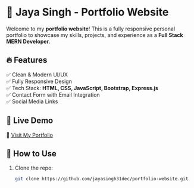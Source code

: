 # 🌟 Jaya Singh - Portfolio Website  

Welcome to my **portfolio website**! This is a fully responsive personal portfolio to showcase my skills, projects, and experience as a **Full Stack MERN Developer**.  

## 🔥 Features  
✅ Clean & Modern UI/UX  
✅ Fully Responsive Design  
✅ Tech Stack: **HTML, CSS, JavaScript, Bootstrap, Express.js**  
✅ Contact Form with Email Integration  
✅ Social Media Links  

## 🚀 Live Demo  
🔗 [Visit My Portfolio](your-portfolio-link-here)  

## 📂 How to Use  
1. Clone the repo:  
   ```bash
   git clone https://github.com/jayasingh31dec/portfolio-website.git
